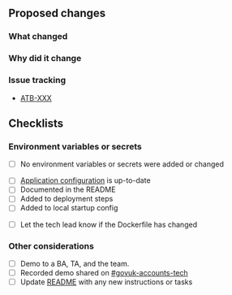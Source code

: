 ## Proposed changes
<!-- Provide a general summary of your changes in the Title above -->
<!-- Include the Jira ticket number in square brackets as prefix, eg `[ATB-XXXX] PR Title` -->

### What changed

<!-- Describe the changes in detail - the "what"-->

### Why did it change

<!-- Describe the reason these changes were made - the "why" -->

### Issue tracking

<!-- List any related Jira tickets or GitHub issues -->
<!-- List any related ADRs or RFCs -->
<!-- List any related PRs -->
- [ATB-XXX](https://govukverify.atlassian.net/browse/ATB-XXX)

## Checklists
<!-- Merging this PR is effectively deploying to production. Be mindful to answer accurately. -->

### Environment variables or secrets
- [ ] No environment variables or secrets were added or changed

<!-- Delete if changes DO NOT include new environment variables or secrets -->
- [ ] [Application configuration](https://govukverify.atlassian.net/TODO) is up-to-date
- [ ] Documented in the README
- [ ] Added to deployment steps
- [ ] Added to local startup config

<!-- Delete if changes DO NOT involve Dockerfile -->
- [ ] Let the tech lead know if the Dockerfile has changed

### Other considerations
- [ ] Demo to a BA, TA, and the team.
- [ ] Recorded demo shared on [#govuk-accounts-tech](https://gds.slack.com/archives/C011Y5SAY3U)
- [ ] Update [README](./blob/main/README.md) with any new instructions or tasks
